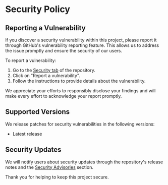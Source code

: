 # Security Policy

## Reporting a Vulnerability

If you discover a security vulnerability within this project, please report it through GitHub's vulnerability reporting feature. This allows us to address the issue promptly and ensure the security of our users.

To report a vulnerability:
1. Go to the [Security tab](https://github.com/JackPlowman/github-stats/security) of the repository.
2. Click on "Report a vulnerability".
3. Follow the instructions to provide details about the vulnerability.

We appreciate your efforts to responsibly disclose your findings and will make every effort to acknowledge your report promptly.

## Supported Versions

We release patches for security vulnerabilities in the following versions:
- Latest release

## Security Updates

We will notify users about security updates through the repository's release notes and the [Security Advisories](https://github.com/JackPlowman/github-stats/security/advisories) section.

Thank you for helping to keep this project secure.

